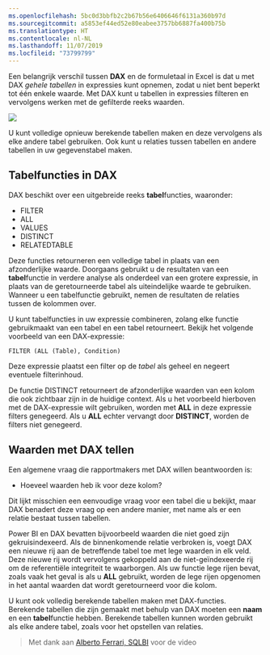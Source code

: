 ```yaml
---
ms.openlocfilehash: 5bc0d3bbfb2c2b67b56e6406646f6131a360b97d
ms.sourcegitcommit: a5853ef44ed52e80eabee3757bb6887fa400b75b
ms.translationtype: HT
ms.contentlocale: nl-NL
ms.lasthandoff: 11/07/2019
ms.locfileid: "73799799"
---
```

Een belangrijk verschil tussen **DAX** en de formuletaal in Excel is dat u met DAX *gehele tabellen* in expressies kunt opnemen, zodat u niet bent beperkt tot één enkele waarde. Met DAX kunt u tabellen in expressies filteren en vervolgens werken met de gefilterde reeks waarden.

![](media/7-6-dax-tables-and-filtering/dax-tables-filtering_1.png)

U kunt volledige opnieuw berekende tabellen maken en deze vervolgens als elke andere tabel gebruiken. Ook kunt u relaties tussen tabellen en andere tabellen in uw gegevenstabel maken.

## <a name="dax-table-functions"></a>Tabelfuncties in DAX
DAX beschikt over een uitgebreide reeks **tabel**functies, waaronder:

* FILTER
* ALL
* VALUES
* DISTINCT
* RELATEDTABLE

Deze functies retourneren een volledige tabel in plaats van een afzonderlijke waarde. Doorgaans gebruikt u de resultaten van een **tabel**functie in verdere analyse als onderdeel van een grotere expressie, in plaats van de geretourneerde tabel als uiteindelijke waarde te gebruiken. Wanneer u een tabelfunctie gebruikt, nemen de resultaten de relaties tussen de kolommen over.

U kunt tabelfuncties in uw expressie combineren, zolang elke functie gebruikmaakt van een tabel en een tabel retourneert. Bekijk het volgende voorbeeld van een DAX-expressie:

    FILTER (ALL (Table), Condition)

Deze expressie plaatst een filter op de *tabel* als geheel en negeert eventuele filterinhoud.

De functie DISTINCT retourneert de afzonderlijke waarden van een kolom die ook zichtbaar zijn in de huidige context. Als u het voorbeeld hierboven met de DAX-expressie wilt gebruiken, worden met **ALL** in deze expressie filters genegeerd. Als u **ALL** echter vervangt door **DISTINCT**, worden de filters niet genegeerd.

## <a name="counting-values-with-dax"></a>Waarden met DAX tellen
Een algemene vraag die rapportmakers met DAX willen beantwoorden is:

* Hoeveel waarden heb ik voor deze kolom?

Dit lijkt misschien een eenvoudige vraag voor een tabel die u bekijkt, maar DAX benadert deze vraag op een andere manier, met name als er een relatie bestaat tussen tabellen.

Power BI en DAX bevatten bijvoorbeeld waarden die niet goed zijn gekruisindexeerd. Als de binnenkomende relatie verbroken is, voegt DAX een nieuwe rij aan de betreffende tabel toe met lege waarden in elk veld. Deze nieuwe rij wordt vervolgens gekoppeld aan de niet-geïndexeerde rij om de referentiële integriteit te waarborgen. Als uw functie lege rijen bevat, zoals vaak het geval is als u **ALL** gebruikt, worden de lege rijen opgenomen in het aantal waarden dat wordt geretourneerd voor die kolom.

U kunt ook volledig berekende tabellen maken met DAX-functies. Berekende tabellen die zijn gemaakt met behulp van DAX moeten een **naam** en een **tabel**functie hebben. Berekende tabellen kunnen worden gebruikt als elke andere tabel, zoals voor het opstellen van relaties.

> Met dank aan [Alberto Ferrari, SQLBI](https://www.sqlbi.com/learning-dax) voor de video
> 
> 

